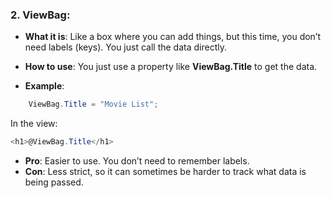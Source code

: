 ### **2. ViewBag**:

- **What it is**: Like a box where you can add things, but this time, you don’t need labels (keys). You just call the data directly.
    
- **How to use**: You just use a property like **ViewBag.Title** to get the data.
    
- **Example**:

```cs
	ViewBag.Title = "Movie List";
```

In the view:

```cs
<h1>@ViewBag.Title</h1>
```

- **Pro**: Easier to use. You don’t need to remember labels.
- **Con**: Less strict, so it can sometimes be harder to track what data is being passed.